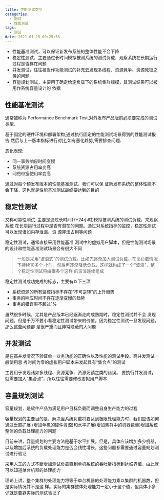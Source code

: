 ```yaml
---
title: 性能测试类型
categories:
  - 测试
  - 性能测试
tags:
  - 测试
date: 2021-01-15 09:25:58
---
```


- 性能基准测试，可以保证新发布系统的整体性能不会下降
- 稳定性测试，主要通过长时间模拟被测系统的测试负载，观察系统在长期运行过程是否存在问题
- 并发测试，往往被当作功能测试的补充去发现多线程、资源竞争、资源死锁之类的问题
- 容量规划测试，主要用于确定给定负载下的系统集群规模，其测试结果可以被用作系统容量设计的 依据

## 性能基准测试

通常被称为 Performance Benchmark Test,对外发布产品版前必须要完成的测试类型.

基于固定的硬件环境和部署架构,通过执行固定的性能测试场景得到的性能测试报告.然后与上一版本指标进行对比,如有恶化趋势,需要排查问题.

恶化表现:

- 同一事务响应时间变慢
- 系统资源占用率变高
- 网络带宽使用率变高

通过对每个预发布版本的性能基准测试，我们可以保 证新发布系统的整体性能不会下降，这也就是性能基准测试最终要达到的目的
<!--more-->

## 稳定性测试

又称可靠性测试. 主要是通过长时间(7*24小时)模拟被测系统的测试负载，来观察系统 在长期运行过程中是否有潜在的问题。通过对系统指标的监控，稳定性测试可以发现诸如内存泄漏、资 源非法占用等问题

稳定性测试，通常直接采用性能基准 测试中的虚拟用户脚本，但是性能测试场景的设计和性能基准测试场景会有很大不同

> 一般是采用“波浪式”的测试负载，比如先逐渐加大测试负载，在高负载情况下持续10多个 小时，然后再逐渐降低负载，这样就构成了一个“波浪”，整个稳定性测试将由很多个这样 的波浪连续组成

稳定性测试成功完成的标志，主要有以下三项

- 系统资源的所有监控指标不存在“不可逆转”的上升趋势
- 事务的响应时间不存在逐渐变慢的趋势
- 事务的错误率不超过1%

虽然很多时候，尤其是产品版本已经逐渐走向成熟期时，稳定性测试并不会 发现问题，但是千万不要小看稳定性测试带来的价值。因为稳定性测试一旦发现问题，那么这些问题都 是很严重而且非常隐蔽的大问题

## 并发测试

是在高并发情况下验证单一业务功能的正确性以及性能的测试手段。高并发测试一般使用思 考时间为零的虚拟用户脚本来发起具有“集合点”的测试

主要用于发现诸如多线程、资源竞争、资源死锁之类的错误。 要执行并发测试，就需要加入“集合点”，所以往往需要修改虚拟用户脚本

## 容量规划测试

容量规划，是软件产品为满足用户目标负载而调整自身生产能力的过程

容量规划的主要目的是，解决当系统负载将要达到极限处理能力时，我们应该如何通过垂直扩展 (增加单机的硬件资源)和水平扩展(增加集群中的机器数量)增加系统整体的负载处理能力的问题

目前来讲，容量规划的主要方法是基于水平扩展。但是，具体应该增加多少机器，以及增加后系统的负载处理能力是否会线性增长，这些问题都需要通过容量规划测试进行验证

采用人工的方式不断增加测试负载直到单机系统的吞吐量指标到达临界值，由此就可以知道单台机器的处理能力

理论上讲，整个集群的处理能力将等于单台机器的处理能力乘以集群的机器数，但是实际情况并不是这 样。实际的集群整体处理能力一定小于这个值，但具体小多少就是要靠实际的测试验证了

